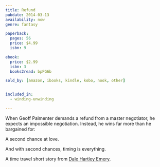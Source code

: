 ```yaml
---
title: Refund
pubdate: 2014-03-13
availability: now
genre: fantasy

paperback:
  pages: 56
  price: $4.99
  isbn: 9

ebook:
  price: $2.99
  isbn: 3
  books2read: bpPG6b

sold_by: [amazon, ibooks, kindle, kobo, nook, other]


included_in:
  - winding-unwinding

---
```


When Geoff Palmenter demands a refund from a master negotiator,
he expects an impossible negotiation.
Instead,
he wins far more than he bargained for:

A second chance at love.

And with second chances, timing is everything.

A time travel short story from
[Dale Hartley Emery](http://dalehartleyemery.com/).
